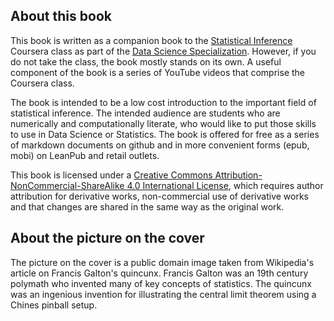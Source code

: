 ## About this book
This book is written as a companion book to the [Statistical Inference](https://www.coursera.org/course/statinference)
Coursera class as part of the [Data Science Specialization](https://www.coursera.org/specialization/jhudatascience/1?utm_medium=courseDescripTop). However, if you do not take the class, the book mostly stands on its own. A
useful component of the book is a series of YouTube videos that comprise the
Coursera class.

The book is intended to be a low cost introduction to the important field of
statistical inference. The intended audience are students who are numerically
and computationally literate, who would like to put those skills to use in
Data Science or Statistics. The book is offered for free as a series of
markdown documents on github and in more convenient forms (epub, mobi) on
LeanPub and retail outlets.

This book is licensed under a
[Creative Commons Attribution-NonCommercial-ShareAlike 4.0 International License](http://creativecommons.org/licenses/by-nc-sa/4.0/),
which requires author attribution for derivative works, non-commercial use of derivative
works and that changes are shared in the same way as the original work.


## About the picture on the cover
The picture on the cover is a public domain image taken from Wikipedia's
article on Francis Galton's quincunx. Francis Galton was an 19th century
polymath who invented many of key concepts of statistics. The quincunx
was an ingenious invention for illustrating the central limit theorem
using a Chines pinball setup.
